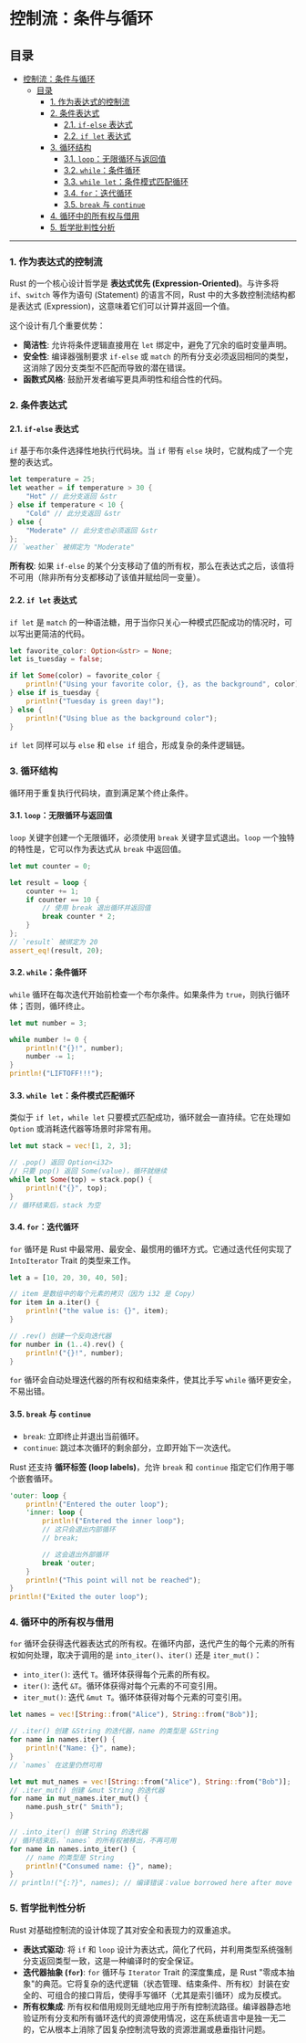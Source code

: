 # 控制流：条件与循环

## 目录

- [控制流：条件与循环](#控制流条件与循环)
  - [目录](#目录)
    - [1. 作为表达式的控制流](#1-作为表达式的控制流)
    - [2. 条件表达式](#2-条件表达式)
      - [2.1. `if-else` 表达式](#21-if-else-表达式)
      - [2.2. `if let` 表达式](#22-if-let-表达式)
    - [3. 循环结构](#3-循环结构)
      - [3.1. `loop`：无限循环与返回值](#31-loop无限循环与返回值)
      - [3.2. `while`：条件循环](#32-while条件循环)
      - [3.3. `while let`：条件模式匹配循环](#33-while-let条件模式匹配循环)
      - [3.4. `for`：迭代循环](#34-for迭代循环)
      - [3.5. `break` 与 `continue`](#35-break-与-continue)
    - [4. 循环中的所有权与借用](#4-循环中的所有权与借用)
    - [5. 哲学批判性分析](#5-哲学批判性分析)

---

### 1. 作为表达式的控制流

Rust 的一个核心设计哲学是 **表达式优先 (Expression-Oriented)**。与许多将 `if`、`switch` 等作为语句 (Statement) 的语言不同，Rust 中的大多数控制流结构都是表达式 (Expression)，这意味着它们可以计算并返回一个值。

这个设计有几个重要优势：

- **简洁性**: 允许将条件逻辑直接用在 `let` 绑定中，避免了冗余的临时变量声明。
- **安全性**: 编译器强制要求 `if-else` 或 `match` 的所有分支必须返回相同的类型，这消除了因分支类型不匹配而导致的潜在错误。
- **函数式风格**: 鼓励开发者编写更具声明性和组合性的代码。

### 2. 条件表达式

#### 2.1. `if-else` 表达式

`if` 基于布尔条件选择性地执行代码块。当 `if` 带有 `else` 块时，它就构成了一个完整的表达式。

```rust
let temperature = 25;
let weather = if temperature > 30 {
    "Hot" // 此分支返回 &str
} else if temperature < 10 {
    "Cold" // 此分支返回 &str
} else {
    "Moderate" // 此分支也必须返回 &str
};
// `weather` 被绑定为 "Moderate"
```

**所有权**: 如果 `if-else` 的某个分支移动了值的所有权，那么在表达式之后，该值将不可用（除非所有分支都移动了该值并赋给同一变量）。

#### 2.2. `if let` 表达式

`if let` 是 `match` 的一种语法糖，用于当你只关心一种模式匹配成功的情况时，可以写出更简洁的代码。

```rust
let favorite_color: Option<&str> = None;
let is_tuesday = false;

if let Some(color) = favorite_color {
    println!("Using your favorite color, {}, as the background", color);
} else if is_tuesday {
    println!("Tuesday is green day!");
} else {
    println!("Using blue as the background color");
}
```

`if let` 同样可以与 `else` 和 `else if` 组合，形成复杂的条件逻辑链。

### 3. 循环结构

循环用于重复执行代码块，直到满足某个终止条件。

#### 3.1. `loop`：无限循环与返回值

`loop` 关键字创建一个无限循环，必须使用 `break` 关键字显式退出。`loop` 一个独特的特性是，它可以作为表达式从 `break` 中返回值。

```rust
let mut counter = 0;

let result = loop {
    counter += 1;
    if counter == 10 {
        // 使用 break 退出循环并返回值
        break counter * 2; 
    }
};
// `result` 被绑定为 20
assert_eq!(result, 20);
```

#### 3.2. `while`：条件循环

`while` 循环在每次迭代开始前检查一个布尔条件。如果条件为 `true`，则执行循环体；否则，循环终止。

```rust
let mut number = 3;

while number != 0 {
    println!("{}!", number);
    number -= 1;
}
println!("LIFTOFF!!!");
```

#### 3.3. `while let`：条件模式匹配循环

类似于 `if let`，`while let` 只要模式匹配成功，循环就会一直持续。它在处理如 `Option` 或消耗迭代器等场景时非常有用。

```rust
let mut stack = vec![1, 2, 3];

// .pop() 返回 Option<i32>
// 只要 pop() 返回 Some(value)，循环就继续
while let Some(top) = stack.pop() {
    println!("{}", top);
}
// 循环结束后，stack 为空
```

#### 3.4. `for`：迭代循环

`for` 循环是 Rust 中最常用、最安全、最惯用的循环方式。它通过迭代任何实现了 `IntoIterator` Trait 的类型来工作。

```rust
let a = [10, 20, 30, 40, 50];

// item 是数组中的每个元素的拷贝（因为 i32 是 Copy）
for item in a.iter() {
    println!("the value is: {}", item);
}

// .rev() 创建一个反向迭代器
for number in (1..4).rev() {
    println!("{}!", number);
}
```

`for` 循环会自动处理迭代器的所有权和结束条件，使其比手写 `while` 循环更安全，不易出错。

#### 3.5. `break` 与 `continue`

- `break`: 立即终止并退出当前循环。
- `continue`: 跳过本次循环的剩余部分，立即开始下一次迭代。

Rust 还支持 **循环标签 (loop labels)**，允许 `break` 和 `continue` 指定它们作用于哪个嵌套循环。

```rust
'outer: loop {
    println!("Entered the outer loop");
    'inner: loop {
        println!("Entered the inner loop");
        // 这只会退出内部循环
        // break;

        // 这会退出外部循环
        break 'outer;
    }
    println!("This point will not be reached");
}
println!("Exited the outer loop");
```

### 4. 循环中的所有权与借用

`for` 循环会获得迭代器表达式的所有权。在循环内部，迭代产生的每个元素的所有权如何处理，取决于调用的是 `into_iter()`、`iter()` 还是 `iter_mut()`：

- `into_iter()`: 迭代 `T`。循环体获得每个元素的所有权。
- `iter()`: 迭代 `&T`。循环体获得对每个元素的不可变引用。
- `iter_mut()`: 迭代 `&mut T`。循环体获得对每个元素的可变引用。

```rust
let names = vec![String::from("Alice"), String::from("Bob")];

// .iter() 创建 &String 的迭代器，name 的类型是 &String
for name in names.iter() {
    println!("Name: {}", name);
}
// `names` 在这里仍然可用

let mut mut_names = vec![String::from("Alice"), String::from("Bob")];
// .iter_mut() 创建 &mut String 的迭代器
for name in mut_names.iter_mut() {
    name.push_str(" Smith");
}

// .into_iter() 创建 String 的迭代器
// 循环结束后，`names` 的所有权被移出，不再可用
for name in names.into_iter() {
    // name 的类型是 String
    println!("Consumed name: {}", name);
}
// println!("{:?}", names); // 编译错误：value borrowed here after move
```

### 5. 哲学批判性分析

Rust 对基础控制流的设计体现了其对安全和表现力的双重追求。

- **表达式驱动**: 将 `if` 和 `loop` 设计为表达式，简化了代码，并利用类型系统强制分支返回类型一致，这是一种编译时的安全保证。
- **迭代器抽象 (`for`)**: `for` 循环与 `Iterator` Trait 的深度集成，是 Rust "零成本抽象"的典范。它将复杂的迭代逻辑（状态管理、结束条件、所有权）封装在安全的、可组合的接口背后，使得手写循环（尤其是索引循环）成为反模式。
- **所有权集成**: 所有权和借用规则无缝地应用于所有控制流路径。编译器静态地验证所有分支和所有循环迭代的资源使用情况，这在系统语言中是独一无二的，它从根本上消除了因复杂控制流导致的资源泄漏或悬垂指针问题。
